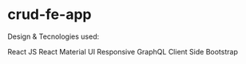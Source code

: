# crud-fe-app

Design & Tecnologies used:

React JS
React Material UI 
Responsive
GraphQL Client Side
Bootstrap

